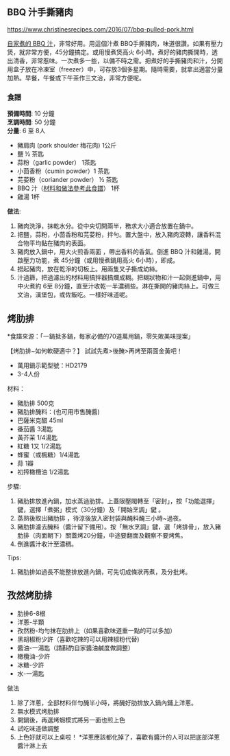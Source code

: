 ## BBQ 汁手撕豬肉
https://www.christinesrecipes.com/2016/07/bbq-pulled-pork.html

[自家煮的 BBQ 汁](http://www.christinesrecipes.com/2016/07/barbecue-sauce.html)，非常好用。用這個汁煮 BBQ手撕豬肉，味道很讚。如果有壓力煲，就非常方便，45分鐘搞定。或用慢煮煲高火 6小時。煮好的豬肉撕開時，透出清香，非常惹味。一次煮多一些，以備不時之需。把煮好的手撕豬肉和汁，分開用盒子放在冷凍室（freezer）中，可存放3個多星期。隨時需要，就拿出適當分量加熱。早餐，午餐或下午茶作三文治，非常方便呢。  

### 食譜
**預備時間**: 10 分鐘  
**烹調時間**: 50 分鐘  
**分量**: 6 至 8人

- 豬肩肉 (pork shoulder 梅花肉) 1公斤
- 鹽 ½ 茶匙
- 蒜粉（garlic powder） 1茶匙
- 小茴香粉（cumin powder）1 茶匙
- 芫荽粉（coriander powder） ½ 茶匙
- BBQ 汁（[材料和做法參考此食譜](http://www.christinesrecipes.com/2016/07/barbecue-sauce.html)） 1杯
- 雞湯 1杯

**做法**:  
1. 豬肉洗淨，抹乾水分。從中央切開兩半，務求大小適合放置在鍋中。
2. 把鹽，蒜粉，小茴香粉和芫荽粉，拌勻。置大盤中，放入豬肉滾轉，讓香料混合物平均黏在豬肉的表面。
3. 豬肉放入鍋中，用大火煎香兩面 ，帶出香料的香氣。倒進 BBQ 汁和雞湯。開啟壓力功能，煮 45分鐘（或用慢煮鍋用高火 6小時），即成。
4. 撈起豬肉，放在乾淨的切板上。用兩隻叉子撕成幼絲。
5. 汁過篩，把過濾出的材料用搞拌器搞爛成糊。把糊狀物和汁一起倒進鍋中，用中火煮約 6至 8分鐘，直至汁收乾一半濃稠些。淋在撕開的豬肉絲上。可做三文治，漢堡包，或佐飯吃。一樣好味道呢。

## 烤肋排

*食譜來源：「一鍋抵多鍋，每家必備的70道萬用鍋，零失敗美味提案」

【烤肋排~如何軟硬適中？】
試試先煮>後醃>再烤至兩面金黃吧！

- 萬用鍋示範型號：HD2179
- 3-4人份

材料：
- 豬肋排 500克
- 豬肋排醃料：(也可用市售醃醬)
- 巴薩米克醋 45ml
- 番茄醬 3湯匙
- 黃芥茉 1/4湯匙
- 紅糖 1又 1/2湯匙
- 蜂蜜（或楓糖）1/4湯匙
- 蒜 1瓣
- 初搾橄欖油 1/2湯匙

步驟:
1. 豬肋排放進內鍋，加水蒸過肋排。上蓋限壓閥轉至「密封」，按「功能選擇」鍵，選擇「煮粥」模式（30分鐘）及「開始烹調」鍵 。
2. 蒸熟後取出豬肋排 ，待涼後放入密封袋與醃料醃三小時~過夜。
3. 豬肋排濾去醃料（醬汁留下備用）。按「無水烹調」鍵，選「烤排骨」，放入豬肋排（肉面朝下）關蓋烤20分鐘，中途要翻面及觀察不要烤焦。
4. 倒進醬汁收汁至濃稠。

Tips:
1. 豬肋排如過長不能整排放進內鍋，可先切成條狀再煮，及分批烤。


## 孜然烤肋排

- 肋排6-8根
- 洋蔥-半顆
- 孜然粉-均勻抹在肋排上（如果喜歡味道重一點的可以多加）
- 黑胡椒粉少許（喜歡吃辣的可以用辣椒粉代替)
- 醬油-一湯匙（請斟酌自家醬油鹹度做調整）
- 橄欖油-少許
- 冰糖-少許
- 水-一湯匙

做法
1. 除了洋蔥，全部材料伴勻醃半小時，將醃好肋排放入鍋內鋪上洋蔥。 
2. 無水模式烤肋排
3. 開鍋後，再選烤蝦模式將另一面也煎上色
4. 試吃味道做調整
5. 上色好就可以上桌啦！
*洋蔥應該都化掉了，喜歡有醬汁的人可以把底部洋蔥醬汁淋上去
